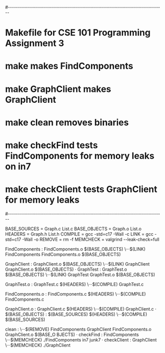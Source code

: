 
#------------------------------------------------------------------------------
#  Makefile for CSE 101 Programming Assignment 3
#
#  make                     makes FindComponents
#  make GraphClient         makes GraphClient
#  make clean               removes binaries
#  make checkFind           tests FindComponents for memory leaks on in7
#  make checkClient         tests GraphClient for memory leaks
 #------------------------------------------------------------------------------

BASE_SOURCES   = Graph.c List.c
BASE_OBJECTS   = Graph.o List.o
HEADERS        = Graph.h List.h
COMPILE        = gcc -std=c17 -Wall -c
LINK           = gcc -std=c17 -Wall -o
REMOVE         = rm -f
MEMCHECK       = valgrind --leak-check=full

FindComponents : FindComponents.o $(BASE_OBJECTS)
\···$(LINK) FindComponents FindComponents.o $(BASE_OBJECTS)

GraphClient : GraphClient.o $(BASE_OBJECTS)
\···$(LINK) GraphClient GraphClient.o $(BASE_OBJECTS)
·
GraphTest : GraphTest.o $(BASE_OBJECTS)
\···$(LINK) GraphTest GraphTest.o $(BASE_OBJECTS)

GraphTest.o : GraphTest.c $(HEADERS)
\···$(COMPILE) GraphTest.c

FindComponents.o : FindComponents.c $(HEADERS)
\···$(COMPILE) FindComponents.c

GraphClient.o : GraphClient.c $(HEADERS)
\···$(COMPILE) GraphClient.c
·
$(BASE_OBJECTS) : $(BASE_SOURCES) $(HEADERS)
\···$(COMPILE) $(BASE_SOURCES)

clean :
\···$(REMOVE) FindComponents GraphClient FindComponents.o GraphClient.o $(BASE_O        BJECTS)
·
checkFind : FindComponents
\···$(MEMCHECK) ./FindComponents in7 junk7
·
checkClient : GraphClient
\···$(MEMCHECK) ./GraphClient